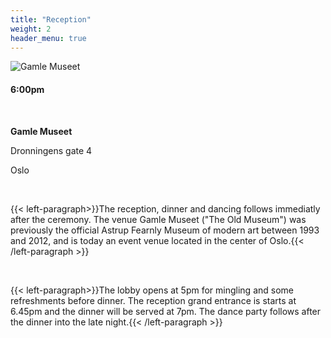 ```yaml
---
title: "Reception"
weight: 2
header_menu: true
---
```


![Gamle Museet](/images/gamlemuseetUte.jpg)

#### 6:00pm

&nbsp; 

**Gamle Museet**

Dronningens gate 4

Oslo

&nbsp;

{{< left-paragraph>}}The reception, dinner and dancing follows immediatly after the ceremony. The venue Gamle Museet ("The Old Museum") was previously the official Astrup Fearnly Museum of modern art between 1993 and 2012, and is today an event venue located in the center of Oslo.{{< /left-paragraph >}}

&nbsp; 

{{< left-paragraph>}}The lobby opens at 5pm for mingling and some refreshments before dinner. The reception grand entrance is starts at 6.45pm and the dinner will be served at 7pm. The dance party follows after the dinner into the late night.{{< /left-paragraph >}}